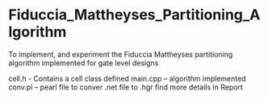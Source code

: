 # Fiduccia_Mattheyses_Partitioning_Algorithm
To implement, and experiment the Fiduccia Mattheyses partitioning algorithm implemented for gate level designs

cell.h - Contains a cell class defined 
main.cpp – algorithm implemented
conv.pl – pearl file to conver .net file to .hgr
find more details in Report
